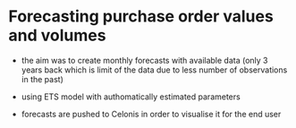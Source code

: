 # Forecasting purchase order values and volumes

- the aim was to create monthly forecasts with available data (only 3 years back which is limit of the data due to less number of observations in the past)

- using ETS model with authomatically estimated parameters

- forecasts are pushed to Celonis in order to visualise it for the end user

